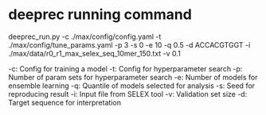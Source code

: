 # deeprec running command
deeprec_run.py -c ./max/config/config.yaml -t ./max/config/tune_params.yaml -p 3 -s 0 -e 10 -q 0.5 -d ACCACGTGGT -i ./max/data/r0_r1_max_selex_seq_10mer_150.txt -v 0.1

 
-c: Config for training a model
-t: Config for hyperparameter search
-p: Number of param sets for hyperparameter search
-e: Number of models for ensemble learning
-q: Quantile of models selected for analysis
-s: Seed for reproducing result
-i: Input file from SELEX tool
-v: Validation set size
-d: Target sequence for interpretation